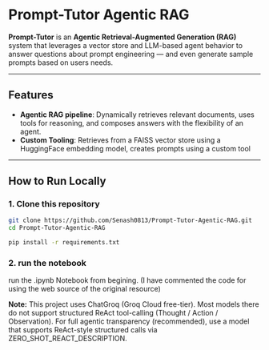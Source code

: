 # Prompt-Tutor Agentic RAG

**Prompt-Tutor** is an **Agentic Retrieval-Augmented Generation (RAG)** system that leverages a vector store and LLM-based agent behavior to answer questions about prompt engineering — and even generate sample prompts based on users needs.

---

##  Features

- **Agentic RAG pipeline**: Dynamically retrieves relevant documents, uses tools for reasoning, and composes answers with the flexibility of an agent.
- **Custom Tooling**: Retrieves from a FAISS vector store using a HuggingFace embedding model, creates prompts using a custom tool

---

##  How to Run Locally

### 1. Clone this repository
```bash
git clone https://github.com/Senash0813/Prompt-Tutor-Agentic-RAG.git
cd Prompt-Tutor-Agentic-RAG

pip install -r requirements.txt

```
### 2. run the notebook
run the .ipynb Notebook from begining. (I have commented the code for using the web source of the original resource)

**Note:**
This project uses ChatGroq (Groq Cloud free-tier). Most models there do not support structured ReAct tool-calling (Thought / Action / Observation).
For full agentic transparency (recommended), use a model that supports ReAct-style structured calls via ZERO_SHOT_REACT_DESCRIPTION.




